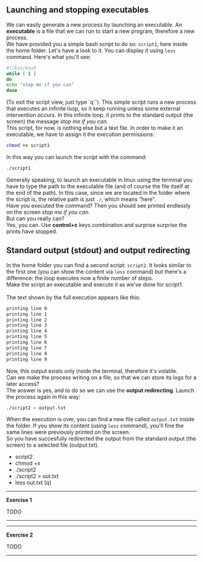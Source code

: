 ## Launching and stopping executables

We can easily generate a new process by launching an executable.
An **executable** is a file that we can run to start a new program, therefore a new process. <br>
We have provided you a simple bash script to do so: ``script1``, here inside the home folder. Let's have a look to it. You can display it using `less` command. Here's what you'll see:
```bash
#!/bin/bash
while [ 1 ]
do
echo "stop me if you can"
done
```
(To exit the script view, just type `q``).
This simple script runs a new process that executes an infinite loop, so it keep running unless some external intervention occurs. In this infinite loop,
it prints to the standard output (the screen) the message *stop me if you can*.
<br>
This script, for now, is nothing else but a text file. In order to make it an executable, we have to assign it the execution permissions:
```bash
chmod +x script1
```
In this way you can launch the script with the command:
```bash
./script1
```
Generally speaking, to launch an executable in linux using the terminal you have to type the path to the executable file (and of course the file itself at the end of the path).
In this case, since we are located in the folder where the script is, the relative path is just ``./``, which means “here”.
<br>
Have you executed the command? Then you should see printed endlessly on the screen *stop me if you can*. <br>
But can you really can? <br>
Yes, you can. Use **control+c** keys combination and surprise surprise the prints have stopped.

## Standard output (stdout) and output redirecting

In the home folder you can find a second script: ``script2``. It looks similar to the first one (you can show the content via ``less`` command)
 but there's a difference: the loop executes now a finite number of steps. <br>
Make the script an executable and execute it as we've done for script1.
<br> <br>
The text shown by the full execution appears like this:

```bash
printing line 0
printing line 1
printing line 2
printing line 3
printing line 4
printing line 5
printing line 6
printing line 7
printing line 8
printing line 9
```
Now, this output exists only inside the terminal, therefore it's volatile. <br>
Can we make the process writing on a file, so that we can store its logs for a later access? <br>
The answer is yes, and to do so we can use the **output redirecting**. Launch the process again in this way:

```bash
./script2 > output.txt
```
When the execution is over, you can find a new file called ``output.txt`` inside the folder. If you show its content (using ``less`` command),
you'll fine the same lines were previously printed on the screen. <br>
So you have succesfully redirected the output from the standard output (the screen) to a selected file (output.txt).
- script2
- chmod +x
- ./script2
- ./script2 > out.txt
- less out.txt (q)


---
**Exercise 1**

TODO

---


---
**Exercise 2**

TODO
 
---